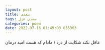 ```yaml
---
layout: post
title: سعدی
tags: سعدی غزل
categories: poem
date: 2022-07-16 01:49:03.035303
---
```


عاقل نکند شکایت از درد / مادام که هست امید درمان